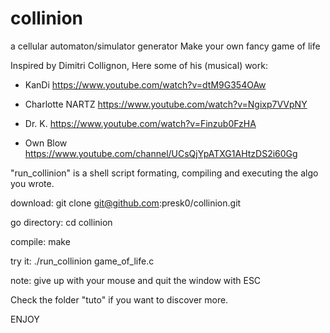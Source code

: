 # collinion

a cellular automaton/simulator generator
Make your own fancy game of life

Inspired by Dimitri Collignon,
Here some of his (musical) work:
  - KanDi
    https://www.youtube.com/watch?v=dtM9G354OAw
    
  - Charlotte NARTZ
    https://www.youtube.com/watch?v=Ngixp7VVpNY

  - Dr. K.
    https://www.youtube.com/watch?v=Finzub0FzHA

  - Own Blow
    https://www.youtube.com/channel/UCsQjYpATXG1AHtzDS2i60Gg

"run_collinion" is a shell script formating, compiling and executing the algo you wrote.

download:
    git clone git@github.com:presk0/collinion.git

go directory:
    cd collinion 

compile:
    make

try it:
    ./run_collinion game_of_life.c

note: give up with your mouse and quit the window with ESC


Check the folder "tuto" if you want to discover more.

ENJOY
